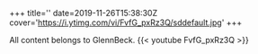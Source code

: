 +++
title=''
date=2019-11-26T15:38:30Z
cover='https://i.ytimg.com/vi/FvfG_pxRz3Q/sddefault.jpg'
+++

All content belongs to GlennBeck.
{{< youtube FvfG_pxRz3Q >}}
